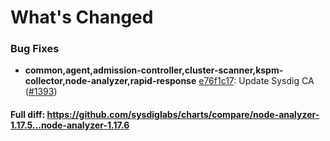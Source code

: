 # What's Changed

### Bug Fixes
- **common,agent,admission-controller,cluster-scanner,kspm-collector,node-analyzer,rapid-response** [e76f1c17](https://github.com/sysdiglabs/charts/commit/e76f1c17e48491dd8ea21293ec1fed2619eed204): Update Sysdig CA ([#1393](https://github.com/sysdiglabs/charts/issues/1393))
#### Full diff: https://github.com/sysdiglabs/charts/compare/node-analyzer-1.17.5...node-analyzer-1.17.6
